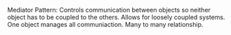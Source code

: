 Mediator Pattern:
Controls communication between objects so neither object has to be coupled to the others.
Allows for loosely coupled systems.
One object manages all communiaction.
Many to many relationship.